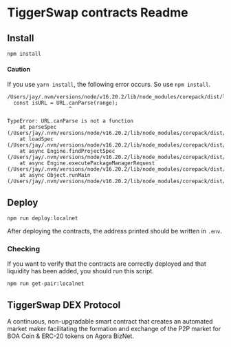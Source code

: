 # TiggerSwap contracts Readme

## Install
```
npm install
```

#### Caution
If you use `yarn install`, the following error occurs. So use `npm install`.
```
/Users/jay/.nvm/versions/node/v16.20.2/lib/node_modules/corepack/dist/lib/corepack.cjs:22095
  const isURL = URL.canParse(range);
                    ^

TypeError: URL.canParse is not a function
    at parseSpec (/Users/jay/.nvm/versions/node/v16.20.2/lib/node_modules/corepack/dist/lib/corepack.cjs:22095:21)
    at loadSpec (/Users/jay/.nvm/versions/node/v16.20.2/lib/node_modules/corepack/dist/lib/corepack.cjs:22158:11)
    at async Engine.findProjectSpec (/Users/jay/.nvm/versions/node/v16.20.2/lib/node_modules/corepack/dist/lib/corepack.cjs:22348:22)
    at async Engine.executePackageManagerRequest (/Users/jay/.nvm/versions/node/v16.20.2/lib/node_modules/corepack/dist/lib/corepack.cjs:22404:24)
    at async Object.runMain (/Users/jay/.nvm/versions/node/v16.20.2/lib/node_modules/corepack/dist/lib/corepack.cjs:23096:5)
```

## Deploy
```
npm run deploy:localnet
```
After deploying the contracts, the address printed should be written in `.env`.

### Checking
If you want to verify that the contracts are correctly deployed and that liquidity has been added, you should run this script.
```
npm run get-pair:localnet
```

## TiggerSwap DEX Protocol 

A continuous, non-upgradable smart contract that creates an automated market maker facilitating the formation and exchange of the P2P market for BOA Coin & ERC-20 tokens on Agora BizNet.
